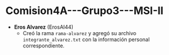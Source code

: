 # Comision4A---Grupo3---MSI-II


- **Eros Alvarez** (ErosAI44)
  - Creó la rama `rama-alvarez` y agregó su archivo `integrante_alvarez.txt` con la información personal correspondiente.
